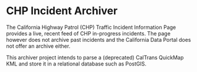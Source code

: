 # CHP Incident Archiver

The California Highway Patrol (CHP) Traffic Incident Information Page provides a live, recent feed of CHP in-progress incidents. The page however does not archive past incidents and the California Data Portal does not offer an archive either.

This archiver project intends to parse a (deprecated) CalTrans QuickMap KML and store it in a relational database such as PostGIS.
